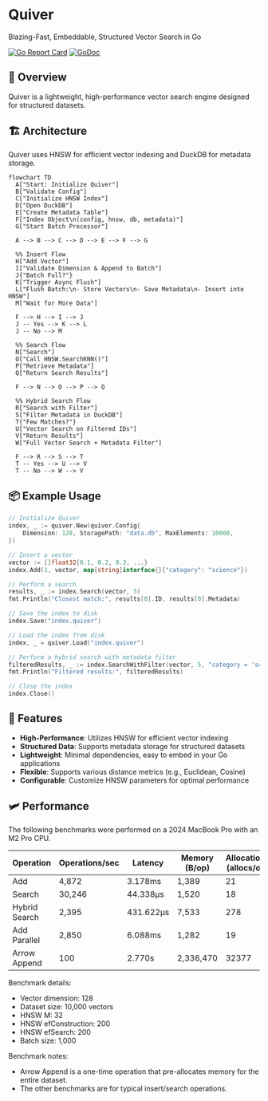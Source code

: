 # Quiver

Blazing-Fast, Embeddable, Structured Vector Search in Go

[![Go Report Card](https://goreportcard.com/badge/github.com/TFMV/quiver)](https://goreportcard.com/report/github.com/TFMV/quiver)
[![GoDoc](https://pkg.go.dev/badge/github.com/TFMV/quiver)](https://pkg.go.dev/github.com/TFMV/quiver)

## 🚀 Overview

Quiver is a lightweight, high-performance vector search engine designed for structured datasets.

## 🏗 Architecture

Quiver uses HNSW for efficient vector indexing and DuckDB for metadata storage.

```mermaid
flowchart TD
  A["Start: Initialize Quiver"]
  B["Validate Config"]
  C["Initialize HNSW Index"]
  D["Open DuckDB"]
  E["Create Metadata Table"]
  F["Index Object\n(config, hnsw, db, metadata)"]
  G["Start Batch Processor"]

  A --> B --> C --> D --> E --> F --> G

  %% Insert Flow
  H["Add Vector"]
  I["Validate Dimension & Append to Batch"]
  J{"Batch Full?"}
  K["Trigger Async Flush"]
  L["Flush Batch:\n- Store Vectors\n- Save Metadata\n- Insert into HNSW"]
  M["Wait for More Data"]

  F --> H --> I --> J
  J -- Yes --> K --> L
  J -- No --> M

  %% Search Flow
  N["Search"]
  O["Call HNSW.SearchKNN()"]
  P["Retrieve Metadata"]
  Q["Return Search Results"]

  F --> N --> O --> P --> Q

  %% Hybrid Search Flow
  R["Search with Filter"]
  S["Filter Metadata in DuckDB"]
  T{"Few Matches?"}
  U["Vector Search on Filtered IDs"]
  V["Return Results"]
  W["Full Vector Search + Metadata Filter"]

  F --> R --> S --> T
  T -- Yes --> U --> V
  T -- No --> W --> V
```

## 📦 Example Usage

```go
// Initialize Quiver
index, _ := quiver.New(quiver.Config{
    Dimension: 128, StoragePath: "data.db", MaxElements: 10000,
})

// Insert a vector
vector := []float32{0.1, 0.2, 0.3, ...}
index.Add(1, vector, map[string]interface{}{"category": "science"})

// Perform a search
results, _ := index.Search(vector, 5)
fmt.Println("Closest match:", results[0].ID, results[0].Metadata)

// Save the index to disk
index.Save("index.quiver")

// Load the index from disk
index, _ = quiver.Load("index.quiver")

// Perform a hybrid search with metadata filter
filteredResults, _ := index.SearchWithFilter(vector, 5, "category = 'science'")
fmt.Println("Filtered results:", filteredResults)

// Close the index
index.Close()
```

## 🌟 Features

- **High-Performance**: Utilizes HNSW for efficient vector indexing
- **Structured Data**: Supports metadata storage for structured datasets
- **Lightweight**: Minimal dependencies, easy to embed in your Go applications
- **Flexible**: Supports various distance metrics (e.g., Euclidean, Cosine)
- **Configurable**: Customize HNSW parameters for optimal performance

## :small_airplane: Performance

The following benchmarks were performed on a 2024 MacBook Pro with an M2 Pro CPU.

| Operation | Operations/sec | Latency | Memory (B/op) | Allocations (allocs/op) |
|-----------|---------------|--------------|---------------|------------------------|
| Add | 4,872 | 3.178ms | 1,389 | 21 |
| Search | 30,246 | 44.338µs | 1,520 | 18 |
| Hybrid Search | 2,395 | 431.622µs | 7,533 | 278 |
| Add Parallel | 2,850 | 6.088ms | 1,282 | 19 |
| Arrow Append | 100 | 2.770s | 2,336,470 | 32377 |

Benchmark details:

- Vector dimension: 128
- Dataset size: 10,000 vectors
- HNSW M: 32
- HNSW efConstruction: 200
- HNSW efSearch: 200
- Batch size: 1,000

Benchmark notes:

- Arrow Append is a one-time operation that pre-allocates memory for the entire dataset.
- The other benchmarks are for typical insert/search operations.
